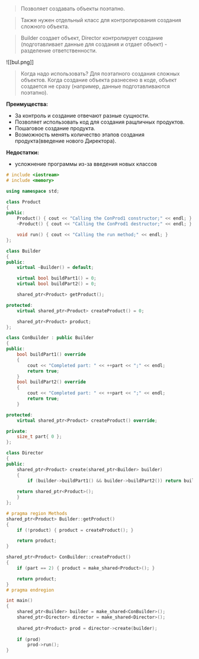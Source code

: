 >Позволяет создавать объекты поэтапно. 

>Также нужен отдельный класс для контролирования создания сложного объекта.

>Builder создает объект, Director контролирует создание (подготавливает данные для создания и отдает объект) - разделение ответственности.

![[bul.png]]

>Когда надо использовать? Для поэтапного создания сложных объектов. Когда создание объекта разнесено в коде, объект создается не сразу (например, данные подготавливаются поэтапно).

**Преимущества:**
- За контроль и создание отвечают разные сущности.
- Позволяет использовать код для создания ращличных продуктов.
- Пошаговое создание продукта.
- Возможность менять количество этапов создания продукта(введение нового Директора).

**Недостатки:**
- усложнение программы из-за введения новых классов

```c++
# include <iostream>
# include <memory>

using namespace std;

class Product
{
public:
	Product() { cout << "Calling the ConProd1 constructor;" << endl; }
	~Product() { cout << "Calling the ConProd1 destructor;" << endl; }

	void run() { cout << "Calling the run method;" << endl; }
};

class Builder
{
public:
	virtual ~Builder() = default;

	virtual bool buildPart1() = 0;
	virtual bool buildPart2() = 0;

	shared_ptr<Product> getProduct();

protected:
	virtual shared_ptr<Product> createProduct() = 0;

	shared_ptr<Product> product;
};

class ConBuilder : public Builder
{
public:
	bool buildPart1() override
	{
		cout << "Completed part: " << ++part << ";" << endl;
		return true;
	}
	bool buildPart2() override
	{
		cout << "Completed part: " << ++part << ";" << endl;
		return true;
	}

protected:
	virtual shared_ptr<Product> createProduct() override;

private:
	size_t part{ 0 };
};

class Director
{
public:
	shared_ptr<Product> create(shared_ptr<Builder> builder)
	{
		if (builder->buildPart1() && builder->buildPart2()) return builder->getProduct();
	
	return shared_ptr<Product>();
	}
};

# pragma region Methods
shared_ptr<Product> Builder::getProduct()
{
	if (!product) { product = createProduct(); }

	return product;
}

shared_ptr<Product> ConBuilder::createProduct()
{
	if (part == 2) { product = make_shared<Product>(); }

	return product;
}
# pragma endregion

int main()
{
	shared_ptr<Builder> builder = make_shared<ConBuilder>();
	shared_ptr<Director> director = make_shared<Director>();
	
	shared_ptr<Product> prod = director->create(builder);
	
	if (prod)
		prod->run();
}

```